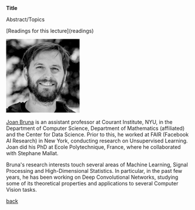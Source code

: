 <div class="abstract">   
    <strong>Title</strong>
    <p align="justify">Abstract/Topics</p>  
    [Readings for this lecture](readings)
</div>


![Joan Bruna](/assets/img/bruna.png)  

[Joan Bruna](http://cims.nyu.edu/~bruna/) is an assistant professor at Courant Institute, NYU, in the Department of Computer Science, Department of Mathematics (affiliated) and the Center for Data Science. Prior to this, he worked at FAIR (Facebook AI Research) in New York, conducting research on Unsupervised Learning. Joan did his PhD at Ecole Polytechnique, France, where he collaborated with Stephane Mallat.
   
Bruna's research interests touch several areas of Machine Learning, Signal Processing and High-Dimensional Statistics. In particular, in the past few years, he has been working on Deep Convolutional Networks, studying some of its theoretical properties and applications to several Computer Vision tasks.

[back](./)
